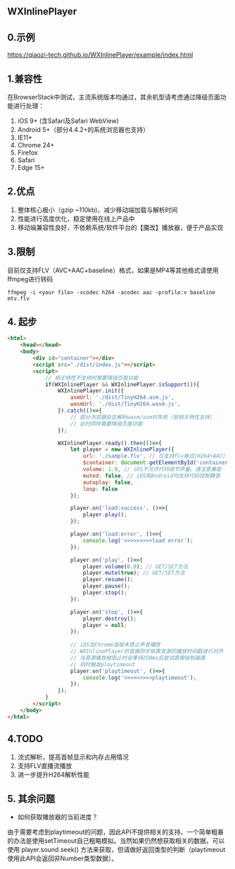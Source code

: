 WXInlinePlayer
------------------

## 0.示例
https://qiaozi-tech.github.io/WXInlinePlayer/example/index.html

## 1.兼容性
在BrowserStack中测试，主流系统版本均通过，其余机型请考虑通过降级页面功能进行处理：
1. iOS 9+ (含Safari及Safari WebView)
2. Android 5+（部分4.4.2+的系统浏览器也支持）
3. IE11+
4. Chrome 24+
5. Firefox
6. Safari
7. Edge 15+

## 2.优点
1. 整体核心极小（gzip ~110kb)，减少移动端加载与解析时间
2. 性能进行高度优化，稳定使用在线上产品中
3. 移动端兼容性良好，不依赖系统/软件平台的【魔改】播放器，便于产品实现

## 3.限制
目前仅支持FLV（AVC+AAC+baseline）格式，如果是MP4等其他格式请使用ffmpeg进行转码
```shell
ffmpeg -i <your file> -vcodec h264 -acodec aac -profile:v baseline mtv.flv
``` 

## 4. 起步
```html
<html>
    <head></head>
    <body>
        <div id="container"></div>
        <script src="./dist/index.js"></script>
        <script>
            // 相关特性不支持时需要降级页面功能
            if(WXInlinePlayer && WXInlinePlayer.isSupport()){
                WXInlinePlayer.init({
                    asmUrl: './dist/TinyH264.asm.js',
                    wasmUrl: './dist/TinyH264.wasm.js',
                }).catch(()=>{
                    // 部分浏览器会在解析wasm/asm时失败（但相关特性支持）
                    // 此时同样需要降级页面功能
                });

                WXInlinePlayer.ready().then(()=>{
                    let player = new WXInlinePlayer({
                        url: './sample.flv', // 仅支持flv格式(H264+AAC)
                        $container: document.getElementById('container'),
                        volume: 1.0, // iOS不允许代码调节声量，请注意兼容
                        muted: false, // iOS和Android均支持代码控制静音
                        autoplay: false,
                        loop: false
                    });

                    player.on('load:success', ()=>{
                        player.play();
                    });

                    player.on('load:error', ()=>{
                        console.log('>>>>>>>>>load error');
                    });

                    player.on('play', ()=>{
                        player.volume(0.0); // GET/SET方法
                        player.mute(true); // GET/SET方法
                        player.resume();
                        player.pause();
                        player.stop();
                    });

                    player.on('stop', ()=>{
                        player.destroy();
                        player = null;
                    });
                    
                    // iOS及Chrome高版本禁止声音播放
                    // WXInlinePlayer的音画同步依靠音源的播放时间戳进行对齐
                    // 当音源播放被阻止时会等待250ms后尝试直接绘制画面
                    // 同时触发playtimeout
                    player.on('playtimeout', ()=>{
                        console.log('>>>>>>>>>playtimeout');
                    });
                });
            }
        </script>
    </body>
</html>
```

## 4.TODO
1. 流式解析，提高首帧显示和内存占用情况
2. 支持FLV直播流播放
3. 进一步提升H264解析性能

## 5. 其余问题
* 如何获取播放器的当前进度？

 由于需要考虑到playtimeout的问题，因此API不提供相关的支持。一个简单粗暴的办法是使用setTimeout自己粗略模拟。当然如果仍然想获取相关的数据，可以使用 player.sound.seek() 方法来获取，但请做好返回类型的判断（playtimeout使用此API会返回非Number类型数据）。